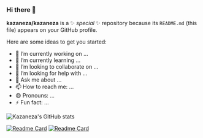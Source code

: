 ### Hi there 👋


**kazaneza/kazaneza** is a ✨ _special_ ✨ repository because its `README.md` (this file) appears on your GitHub profile.

Here are some ideas to get you started:

- 🔭 I’m currently working on ...
- 🌱 I’m currently learning ...
- 👯 I’m looking to collaborate on ...
- 🤔 I’m looking for help with ...
- 💬 Ask me about ...
- 📫 How to reach me: ...
- 😄 Pronouns: ...
- ⚡ Fun fact: ...


![Kazaneza's GitHub stats](https://github-readme-stats.vercel.app/api?username=kazaneza&show_icons=true&theme=dark)


[![Readme Card](https://github-readme-stats.vercel.app/api/pin/?username=kazaneza&repo=African-Movies-Festival-Continental-Festival)]([https://github.com/kazaneza/to-do-list](https://github.com/kazaneza/African-Movies-Festival-Continental-Festival))
[![Readme Card](https://github-readme-stats.vercel.app/api/pin/?username=kazaneza&repo=portfolio)]([https://github.com/anuraghazra/github-readme-stats](https://github.com/kazaneza/portfolio))

